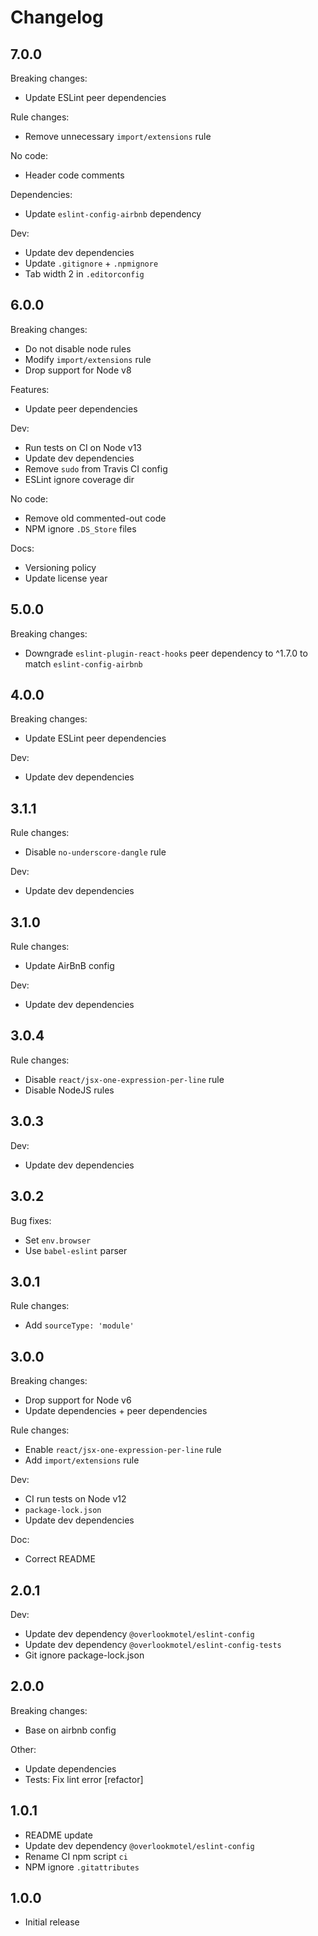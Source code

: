 # Changelog

## 7.0.0

Breaking changes:

* Update ESLint peer dependencies

Rule changes:

* Remove unnecessary `import/extensions` rule

No code:

* Header code comments

Dependencies:

* Update `eslint-config-airbnb` dependency

Dev:

* Update dev dependencies
* Update `.gitignore` + `.npmignore`
* Tab width 2 in `.editorconfig`

## 6.0.0

Breaking changes:

* Do not disable node rules
* Modify `import/extensions` rule
* Drop support for Node v8

Features:

* Update peer dependencies

Dev:

* Run tests on CI on Node v13
* Update dev dependencies
* Remove `sudo` from Travis CI config
* ESLint ignore coverage dir

No code:

* Remove old commented-out code
* NPM ignore `.DS_Store` files

Docs:

* Versioning policy
* Update license year

## 5.0.0

Breaking changes:

* Downgrade `eslint-plugin-react-hooks` peer dependency to ^1.7.0 to match `eslint-config-airbnb`

## 4.0.0

Breaking changes:

* Update ESLint peer dependencies

Dev:

* Update dev dependencies

## 3.1.1

Rule changes:

* Disable `no-underscore-dangle` rule

Dev:

* Update dev dependencies

## 3.1.0

Rule changes:

* Update AirBnB config

Dev:

* Update dev dependencies

## 3.0.4

Rule changes:

* Disable `react/jsx-one-expression-per-line` rule
* Disable NodeJS rules

## 3.0.3

Dev:

* Update dev dependencies

## 3.0.2

Bug fixes:

* Set `env.browser`
* Use `babel-eslint` parser

## 3.0.1

Rule changes:

* Add `sourceType: 'module'`

## 3.0.0

Breaking changes:

* Drop support for Node v6
* Update dependencies + peer dependencies

Rule changes:

* Enable `react/jsx-one-expression-per-line` rule
* Add `import/extensions` rule

Dev:

* CI run tests on Node v12
* `package-lock.json`
* Update dev dependencies

Doc:

* Correct README

## 2.0.1

Dev:

* Update dev dependency `@overlookmotel/eslint-config`
* Update dev dependency `@overlookmotel/eslint-config-tests`
* Git ignore package-lock.json

## 2.0.0

Breaking changes:

* Base on airbnb config

Other:

* Update dependencies
* Tests: Fix lint error [refactor]

## 1.0.1

* README update
* Update dev dependency `@overlookmotel/eslint-config`
* Rename CI npm script `ci`
* NPM ignore `.gitattributes`

## 1.0.0

* Initial release
